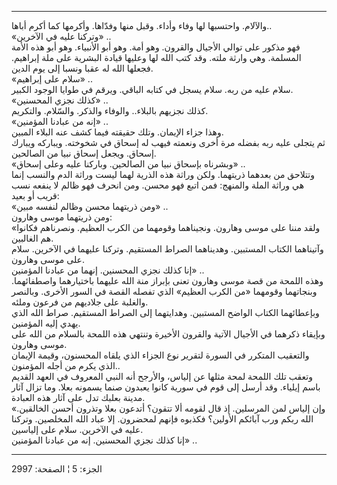 ------------------------------------------------------------------------

والآلام. واحتسبها لها وفاء وأداء. وقبل منها وفدّاها. وأكرمها كما أكرم
أباها..  
«وتركنا عليه في الآخرين» ..  
فهو مذكور على توالي الأجيال والقرون. وهو أمة. وهو أبو الأنبياء. وهو أبو
هذه الأمة المسلمة. وهي وارثة ملته. وقد كتب الله لها وعليها قيادة البشرية
على ملة إبراهيم. فجعلها الله له عقبا ونسبا إلى يوم الدين.  
«سلام على إبراهيم» ..  
سلام عليه من ربه. سلام يسجل في كتابه الباقي. ويرقم في طوايا الوجود
الكبير.  
«كذلك نجزي المحسنين» ..  
كذلك نجزيهم بالبلاء.. والوفاء والذكر. والسّلام. والتكريم.  
«إنه من عبادنا المؤمنين» ..  
وهذا جزاء الإيمان. وتلك حقيقته فيما كشف عنه البلاء المبين.  
ثم يتجلى عليه ربه بفضله مرة أخرى ونعمته فيهب له إسحاق في شخوخته. ويباركه
ويبارك إسحاق. ويجعل إسحاق نبيا من الصالحين.  
«وبشرناه بإسحاق نبيا من الصالحين. وباركنا عليه وعلى إسحاق» ..  
وتتلاحق من بعدهما ذريتهما. ولكن وراثة هذه الذرية لهما ليست وراثة الدم
والنسب إنما هي وراثة الملة والمنهج: فمن اتبع فهو محسن. ومن انحرف فهو
ظالم لا ينفعه نسب قريب أو بعيد:  
«ومن ذريتهما محسن وظالم لنفسه مبين» ..  
ومن ذريتهما موسى وهارون:  
«ولقد مننا على موسى وهارون. ونجيناهما وقومهما من الكرب العظيم. ونصرناهم
فكانوا هم الغالبين.  
وآتيناهما الكتاب المستبين. وهديناهما الصراط المستقيم. وتركنا عليهما في
الآخرين. سلام على موسى وهارون.  
إنا كذلك نجزي المحسنين. إنهما من عبادنا المؤمنين» ..  
وهذه اللمحة من قصة موسى وهارون تعنى بإبراز منة الله عليهما باختيارهما
واصطفائهما. وبنجاتهما وقومهما «من الكرب العظيم» الذي تفصله القصة في
السور الأخرى. وبالنصر والغلبة على جلاديهم من فرعون وملئه.  
وبإعطائهما الكتاب الواضح المستبين. وهدايتهما إلى الصراط المستقيم. صراط
الله الذي يهدي إليه المؤمنين.  
وبإيقاء ذكرهما في الأجيال الآتية والقرون الأخيرة وتنتهي هذه اللمحة
بالسلام من الله على موسى وهارون.  
والتعقيب المتكرر في السورة لتقرير نوع الجزاء الذي يلقاه المحسنون، وقيمة
الإيمان الذي يكرم من أجله المؤمنون..  
وتعقب تلك اللمحة لمحة مثلها عن إلياس، والأرجح أنه النبي المعروف في العهد
القديم باسم إيلياء. وقد أرسل إلى قوم في سورية كانوا يعبدون صنما يسمونه
بعلا. وما تزال آثار مدينة بعلبك تدل على آثار هذه العبادة.  
«وإن إلياس لمن المرسلين. إذ قال لقومه ألا تتقون؟ أتدعون بعلا وتذرون أحسن
الخالقين. الله ربكم ورب آبائكم الأولين؟ فكذبوه فإنهم لمحضرون. إلا عباد
الله المخلصين. وتركنا عليه في الآخرين. سلام على إلياسين.  
إنا كذلك نجزي المحسنين. إنه من عبادنا المؤمنين» ..

------------------------------------------------------------------------

الجزء: 5 ¦ الصفحة: 2997
